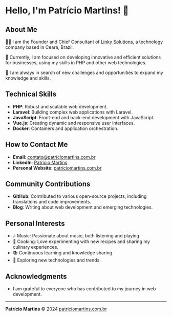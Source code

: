 # Hello, I'm Patrício Martins! 👋

## About Me

👨‍💻 I am the Founder and Chief Consultant of [Linky Solutions](https://linkysolucoes.com.br), a technology company based in Ceará, Brazil.

🌱 Currently, I am focused on developing innovative and efficient solutions for businesses, using my skills in PHP and other web technologies.

🔭 I am always in search of new challenges and opportunities to expand my knowledge and skills.

## Technical Skills

- **PHP**: Robust and scalable web development.
- **Laravel**: Building complex web applications with Laravel.
- **JavaScript**: Front-end and back-end development with JavaScript.
- **Vue.js**: Creating dynamic and responsive user interfaces.
- **Docker**: Containers and application orchestration.

## How to Contact Me

- **Email**: contato@patriciomartins.com.br
- **LinkedIn**: [Patrício Martins](https://www.linkedin.com/in/patriciomartins/)
- **Personal Website**: [patriciomartins.com.br](https://patriciomartins.com.br)

## Community Contributions

- **GitHub**: Contributed to various open-source projects, including translations and code improvements.
- **Blog**: Writing about web development and emerging technologies.

## Personal Interests

- 🎶 Music: Passionate about music, both listening and playing.
- 🍳 Cooking: Love experimenting with new recipes and sharing my culinary experiences.
- 📚 Continuous learning and knowledge sharing.
- 🚀 Exploring new technologies and trends.

## Acknowledgments

- I am grateful to everyone who has contributed to my journey in web development.

---

**Patrício Martins** © 2024 [patriciomartins.com.br](https://patriciomartins.com.br)
